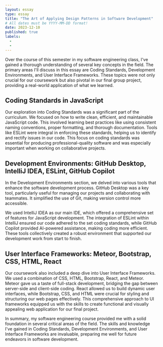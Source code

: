 ```yaml
---
layout: essay
type: essay
title: "The Art of Applying Design Patterns in Software Development"
# All dates must be YYYY-MM-DD format!
date: 2023-12-10
published: true
labels:
  - 
  - 
---
```


Over the course of this semester in my software engineering class, I've gained a thorough understanding of several key concepts in the field. The primary areas I'll discuss in this essay are Coding Standards, Development Environments, and User Interface Frameworks. These topics were not only crucial for our coursework but also pivotal in our final group project, providing a real-world application of what we learned.

## Coding Standards in JavaScript

Our exploration into Coding Standards was a significant part of the curriculum. We focused on how to write clean, efficient, and maintainable JavaScript code. This involved learning best practices like using consistent naming conventions, proper formatting, and thorough documentation. Tools like ESLint were integral in enforcing these standards, helping us to identify and rectify issues in our code. This focus on coding standards was essential for producing professional-quality software and was especially important when working on collaborative projects.

## Development Environments: GitHub Desktop, IntelliJ IDEA, ESLint, GitHub Copilot

In the Development Environments section, we delved into various tools that enhance the software development process. GitHub Desktop was a key tool, particularly useful for managing our projects and collaborating with teammates. It simplified the use of Git, making version control more accessible.<br>

We used IntelliJ IDEA as our main IDE, which offered a comprehensive set of features for JavaScript development. The integration of ESLint within IntelliJ ensured our code adhered to the set coding standards, while GitHub Copilot provided AI-powered assistance, making coding more efficient. These tools collectively created a robust environment that supported our development work from start to finish.

## User Interface Frameworks: Meteor, Bootstrap, CSS, HTML, React

Our coursework also included a deep dive into User Interface Frameworks. We used a combination of CSS, HTML, Bootstrap, React, and Meteor. Meteor gave us a taste of full-stack development, bridging the gap between server-side and client-side coding. React allowed us to build dynamic user interfaces, while Bootstrap, CSS, and HTML were crucial for styling and structuring our web pages effectively. This comprehensive approach to UI frameworks equipped us with the skills to create functional and visually appealing web application for our final project.<br>

In summary, my software engineering course provided me with a solid foundation in several critical areas of the field. The skills and knowledge I've gained in Coding Standards, Development Environments, and User Interface Frameworks are invaluable, preparing me well for future endeavors in software development.

